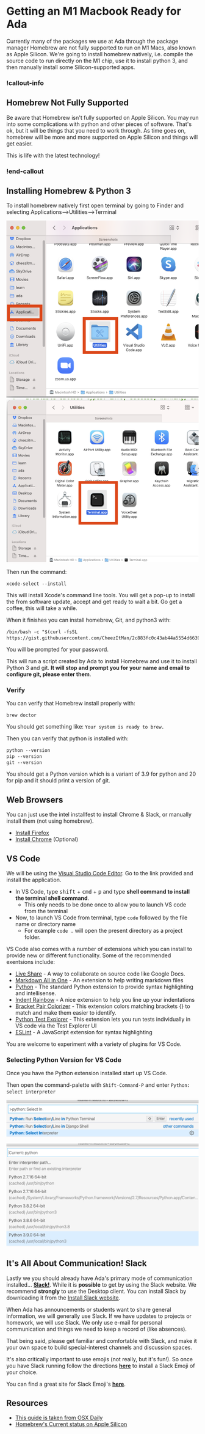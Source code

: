# Getting an M1 Macbook Ready for Ada

Currently many of the packages we use at Ada through the package manager Homebrew are not fully supported to run on M1 Macs, also known as Apple Silicon.  We're going to install homebrew natively, i.e. compile the source code to run directly on the M1 chip, use it to install python 3, and then manually install some Silicon-supported apps.

<!-- available callout types: info, success, warning, danger, secondary  -->
### !callout-info

## Homebrew Not Fully Supported

Be aware that Homebrew isn't fully supported on Apple Silicon.  You may run into some complications with python and other pieces of software.  That's ok, but it will be things that you need to work through.  As time goes on, homebrew will be more and more supported on Apple Silicon and things will get easier.

This is life with the latest technology!

### !end-callout


## Installing Homebrew & Python 3

To install homebrew natively first open terminal by going to Finder and selecting Applications-->Utilities-->Terminal

![Applications-utilities](../images/applications-utilities.png)
![Launch Terminal](../images/terminal.png)


Then run the command:

```
xcode-select --install
```

This will install Xcode's command line tools.  You will get a pop-up to install the from software update, accept and get ready to wait a bit.  Go get a coffee, this will take a while.

When it finishes you can install homebrew, Git, and python3 with:

```
/bin/bash -c "$(curl -fsSL https://gist.githubusercontent.com/CheezItMan/2c883fc0c43ab44a5554d663995fe92e/raw/5dd84615eedc11849b5fb4eb9ef1e166c63c23c3/install_python_apple_m1.bash)"
```

You will be prompted for your password.

This will run a script created by Ada to install Homebrew and use it to install Python 3 and git.  **It will stop and prompt you for your name and email to configure git, please enter them**.  

### Verify

You can verify that Homebrew install properly with:

```
brew doctor
```

You should get something like:  `Your system is ready to brew.`

Then you can verify that python is installed with:

```
python --version
pip --version
git --version
```

You should get a Python version which is a variant of 3.9 for python and 20 for pip and it should print a version of git.
## Web Browsers

You can just use the intel installfest to install Chrome & Slack, or manually install them (not using homebrew).


- [Install Firefox](https://www.mozilla.org/en-US/firefox/new/)
- [Install Chrome](https://www.google.com/chrome/) (Optional)

## VS Code

We will be using the [Visual Studio Code Editor](https://code.visualstudio.com/).  Go to the link provided and install the application.

* In VS Code, type <kbd>shift</kbd> + <kbd>cmd</kbd> + <kbd>p</kbd> and type **shell command to install the terminal shell command**.
  * This only needs to be done once to allow you to launch VS code from the terminal
* Now, to launch VS Code from terminal, type `code` followed by the file name or directory name
  * For example `code .` will open the present directory as a project folder.

VS Code also comes with a number of extensions which you can install to provide new or different functionality.  Some of the recommended exentsions include:

*  [Live Share](https://marketplace.visualstudio.com/items?itemName=MS-vsliveshare.vsliveshare) - A way to collaborate on source code like Google Docs.
*  [Markdown All in One](https://marketplace.visualstudio.com/items?itemName=yzhang.markdown-all-in-one) - An extension to help writing markdown files
*  [Python](https://marketplace.visualstudio.com/items?itemName=ms-python.python) - The standard Python extension to provide syntax highlighting and intellisense.
*  [Indent Rainbow](https://marketplace.visualstudio.com/items?itemName=oderwat.indent-rainbow) - A nice extension to help you line up your indentations
*  [Bracket Pair Colorizer](https://marketplace.visualstudio.com/items?itemName=CoenraadS.bracket-pair-colorizer) - This extension colors matching brackets {} to match and make them easier to identify.
*  [Python Test Explorer](https://marketplace.visualstudio.com/items?itemName=LittleFoxTeam.vscode-python-test-adapter) - This extension lets you run tests individually in VS code via the Test Explorer UI
*  [ESLint](https://marketplace.visualstudio.com/items?itemName=dbaeumer.vscode-eslint) - A JavaScript extension for syntax highlighting

You are welcome to experiment with a variety of plugins for VS Code.

### Selecting Python Version for VS Code

Once you have the Python extension installed start up VS Code.

Then open the command-palette with `Shift-Command-P` and enter `Python: select interpreter`

![VS Code Select Python Interpreter](../images/select-interpreter.png)

![Python 3.9 interpreter](../images/python-3.9-interpreter.png)

## It's All About Communication! Slack

Lastly we you should already have Ada's primary mode of communication installed... [**Slack!**](https://slack.com/downloads/osx). While it is **possible** to get by using the Slack website.  We recommend **strongly** to use the Desktop client.  You can install Slack by downloading it from the [Install Slack website](https://slack.com/downloads/mac).

When Ada has announcements or students want to share general information, we will generally use Slack.  If we have updates to projects or homework, we will use Slack.  We only use e-mail for personal communication and things we need to keep a record of (like absences).

That being said, please get familiar and comfortable with Slack, and make it your own space to build special-interest channels and discussion spaces.

It's also critically important to use emojis (not really, but it's fun!).  So once you have Slack running follow the directions [**here**](https://get.slack.help/hc/en-us/articles/206870177-Create-custom-emoji) to install a Slack Emoji of your choice.

You can find a great site for Slack Emoji's [**here**](https://slackmojis.com/).

## Resources

- [This guide is taken from OSX Daily](https://osxdaily.com/2020/11/18/how-run-homebrew-x86-terminal-apple-silicon-mac/)
- [Homebrew's Current status on Apple Silicon](https://github.com/Homebrew/brew/issues/10152)
